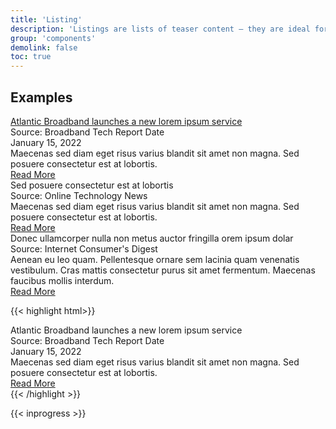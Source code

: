 ```yaml
---
title: 'Listing'
description: 'Listings are lists of teaser content – they are ideal for news and press release pages.'
group: 'components'
demolink: false
toc: true
---
```


## Examples 

<div class="listing">
    <div class="listing-item">
        <div class="listing-heading">
            <a href="">Atlantic Broadband launches a new lorem ipsum service</a>
        </div>
        <div class="meta">
            <div class="meta-item">
                Source: Broadband Tech Report Date
            </div>
            <div class="meta-item">
                January 15, 2022
            </div>
        </div>
        <div class="listing-summary">
            Maecenas sed diam eget risus varius blandit sit amet non magna. Sed posuere consectetur est at lobortis.
        </div>
        <div class="listing-footer">
            <a class="btn btn-primary" href="">Read More</a>
        </div>
    </div>
    <div class="listing-item">
        <div class="listing-heading">
            Sed posuere consectetur est at lobortis
        </div>
        <div class="meta">
            Source: Online Technology News
        </div>
        <div class="listing-summary">
            Maecenas sed diam eget risus varius blandit sit amet non magna. Sed posuere consectetur est at lobortis.
        </div>
        <div class="listing-footer">
            <a class="btn btn-primary" href="">Read More</a>
        </div>
    </div>
    <div class="listing-item">
        <div class="listing-heading">
            Donec ullamcorper nulla non metus auctor fringilla orem ipsum dolar
        </div>
        <div class="meta">
            Source: Internet Consumer's Digest
        </div>
        <div class="listing-summary">
            Aenean eu leo quam. Pellentesque ornare sem lacinia quam venenatis vestibulum. Cras mattis consectetur purus sit amet fermentum. Maecenas faucibus mollis interdum.
        </div>
        <div class="listing-footer">
            <a class="btn btn-primary" href="">Read More</a>
        </div>
    </div>
</div>

{{< highlight html>}}
<div class="listing">
    <div class="listing-item">
        <div class="listing-heading">
            Atlantic Broadband launches a new lorem ipsum service
        </div>
        <div class="meta">
            <div class="meta-item">
                Source: Broadband Tech Report Date
            </div>
            <div class="meta-item">
                January 15, 2022
            </div>
        </div>
        <div class="listing-summary">
            Maecenas sed diam eget risus varius blandit sit amet non magna. Sed posuere consectetur est at lobortis.
        </div>
        <div class="listing-footer">
            <a class="btn btn-primary" href="">Read More</a>
        </div>
    </div>
</div>
{{< /highlight >}}


{{< inprogress >}}
